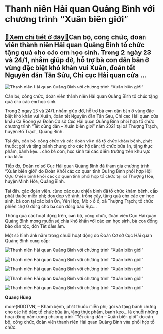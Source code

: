 Thanh niên Hải quan Quảng Bình với chương trình “Xuân biên giới”
================================================================

[:gift:Xem chi tiết ở đây:gift:](https://hddtvn.com/thanh-nien-hai-quan-quang-binh-voi-chuong-trinh-xuan-bien-gioi/)Cán bộ, công chức, đoàn viên thành niên Hải quan Quảng Bình tổ chức tặng quà cho các em học sinh. Trong 2 ngày 23 và 24/1, nhằm giúp đỡ, hỗ trợ bà con dân bản ở vùng đặc biệt khó khăn vui Xuân, đoán tết Nguyên đán Tân Sửu, Chi cục Hải quan cửa …
-----------------------------------------------------------------------------------------------------------------------------------------------------------------------------------------------------------------------------------------------------





![Thanh niên Hải quan Quảng Bình với chương trình “Xuân biên giới”](https://hddtvn.com/wp-content/uploads/2021/01/0144_2.jpg "Thanh niên Hải quan Quảng Bình với chương trình “Xuân biên giới”")


Cán bộ, công chức, đoàn viên thành niên Hải quan Quảng Bình tổ chức tặng quà cho các em học sinh.



Trong 2 ngày 23 và 24/1, nhằm giúp đỡ, hỗ trợ bà con dân bản ở vùng đặc biệt khó khăn vui Xuân, đoán tết Nguyên đán Tân Sửu, Chi cục Hải quan cửa khẩu Cà Roòng và Đoàn Cơ sở Cục Hải quan Quảng Bình phối hợp tổ chức chương trình “Tết cùng dân – Xuân biên giới” năm 2021 tại xã Thượng Trạch, huyện Bố Trạch, Quảng Bình.


Tại đây, cán bộ, công chức và các đoàn viên đã tổ chức khám bệnh, phát thuốc; gói và tặng bánh chưng cho các hộ dân; tổ chức bữa ăn, tặng thực phẩm, bánh kẹo… cho bà con, học sinh tại các điểm trường trên khu vực cửa khẩu.


Tiếp đó, Đoàn cơ sở Cục Hải quan Quảng Bình đã tham gia chương trình “Xuân biên giới” do Đoàn Khối các cơ quan tỉnh Quảng Bình phối hợp Hội Cựu Chiến binh khối các cơ quan tỉnh phối hợp tổ chức tại xã Thượng Hóa, huyện Minh Hóa, Quảng Bình.


Tại đây, các đoàn viên, cùng các cựu chiến bình đã tổ chức khám bệnh, cấp phát thuốc miễn phí; dọn dẹp vệ sinh, trồng cây, tặng quà cho các em học sinh, bà con tại các bản Ón, Yên Hợp, Mò o ồ ồ, xã Thượng Trạch; tổ chức phiên chợ 0 đồng cho bà con đồng bào Rục…


Thông qua các hoạt động trên, cán bộ, công chức, đoàn viên Cục Hải quan Quảng Bình mong muốn sẻ chia khó khắn với các em học sinh, bà con đồng bào dân tộc, đón Tết đầm ấm.


Một số hình ảnh nằm trong chuỗi hoạt động do Đoàn Cơ sở Cục Hải quan Quảng Bình cung cấp:





![Thanh niên Hải quan Quảng Bình với chương trình “Xuân biên giới”](https://hddtvn.com/wp-content/uploads/2021/01/0151_6.jpg "Thanh niên Hải quan Quảng Bình với chương trình “Xuân biên giới”  ")






![Thanh niên Hải quan Quảng Bình với chương trình “Xuân biên giới”](https://hddtvn.com/wp-content/uploads/2021/01/0150_5.jpg "Thanh niên Hải quan Quảng Bình với chương trình “Xuân biên giới”  ")






![Thanh niên Hải quan Quảng Bình với chương trình “Xuân biên giới”](https://hddtvn.com/wp-content/uploads/2021/01/0147_3.jpg "Thanh niên Hải quan Quảng Bình với chương trình “Xuân biên giới”  ")






![Thanh niên Hải quan Quảng Bình với chương trình “Xuân biên giới”](https://hddtvn.com/wp-content/uploads/2021/01/0152_7.jpg "Thanh niên Hải quan Quảng Bình với chương trình “Xuân biên giới”  ")






![Thanh niên Hải quan Quảng Bình với chương trình “Xuân biên giới”](https://hddtvn.com/wp-content/uploads/2021/01/0153_8.jpg "Thanh niên Hải quan Quảng Bình với chương trình “Xuân biên giới”  ")




**Quang Hùng**



more(HDDTVN) – Khám bệnh, phát thuốc miễn phí; gói và tặng bánh chưng cho các hộ dân; tổ chức bữa ăn, tặng thực phẩm, bánh kẹo… là chuỗi những hoạt động nằm trong chương trình “Tết cùng dân – Xuân biên giới” do cán bộ, công chức, đoàn viên thanh niên Hải quan Quảng Bình vừa phối hợp tổ chức.

